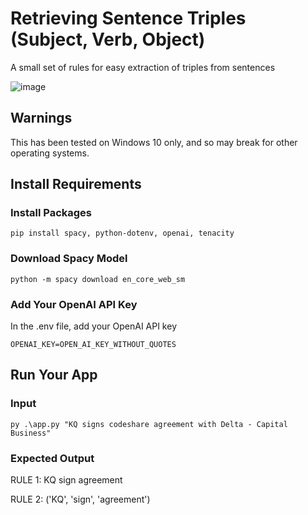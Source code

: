 # Retrieving Sentence Triples (Subject, Verb, Object)
A small set of rules for easy extraction of triples from sentences 

![image](https://github.com/Davidwarchy/svo/assets/17954362/0f441d5c-3b03-47d4-84dd-c885bcbd9599)

## Warnings
This has been tested on Windows 10 only, and so may break for other operating systems. 

## Install Requirements
### Install Packages
```pip install spacy, python-dotenv, openai, tenacity```

### Download Spacy Model 
```python -m spacy download en_core_web_sm```

### Add Your OpenAI API Key
In the .env file, add your OpenAI API key

```OPENAI_KEY=OPEN_AI_KEY_WITHOUT_QUOTES```

## Run Your App
### Input
```py .\app.py "KQ signs codeshare agreement with Delta - Capital Business"```

### Expected Output
RULE 1: KQ sign agreement

RULE 2: ('KQ', 'sign', 'agreement')
